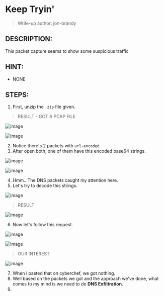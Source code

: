 # Keep Tryin'
> Write-up author: jon-brandy
## DESCRIPTION:
This packet capture seems to show some suspicious traffic
## HINT:
- NONE
## STEPS:
1. First, unzip the `.zip` file given.

> RESULT - GOT A PCAP FILE

![image](https://user-images.githubusercontent.com/70703371/213477611-28eea42c-6d90-4355-9af5-403302ca0522.png)

![image](https://user-images.githubusercontent.com/70703371/213479041-fc738215-664a-4456-a343-69125eff7d07.png)


2. Notice there's 2 packets with `url-encoded`.
3. After open both, one of them have this encoded base64 strings.

![image](https://user-images.githubusercontent.com/70703371/213479222-812c30c6-046f-4e55-88b8-0f4c5c355379.png)


![image](https://user-images.githubusercontent.com/70703371/213479321-fee244ea-697e-4d44-bba4-09dec1cce1d8.png)


4. Hmm.. The DNS packets caught my attention here.
5. Let's try to decode this strings.

![image](https://user-images.githubusercontent.com/70703371/213479845-6d0ddc2e-5b67-4c51-84c4-3b78f144ba58.png)


> RESULT

![image](https://user-images.githubusercontent.com/70703371/213479945-1b9c58f6-b5e0-4106-b4bc-c6721fec33a3.png)


6. Now let's follow this request.

![image](https://user-images.githubusercontent.com/70703371/213480122-06d662a1-5a7f-4e1c-b62b-555b42f1e72d.png)


![image](https://user-images.githubusercontent.com/70703371/213480223-7e6b6e30-2eb7-4562-9c17-e2bfd4a107f0.png)


> OUR INTEREST

![image](https://user-images.githubusercontent.com/70703371/213480563-b996a98a-2438-410f-9199-bdc313f4846f.png)


7. When i pasted that on cyberchef, we got nothing.
8. Well based on the packets we got and the approach we've done, what comes to my mind is we need to do **DNS Exfiltration**.
9. 
